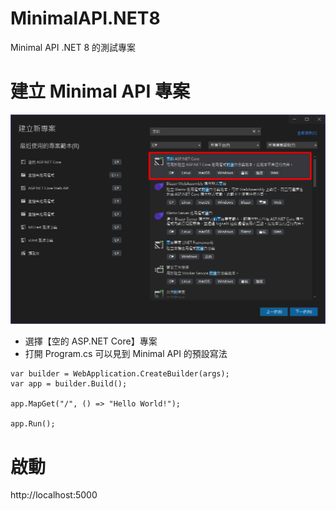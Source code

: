 # MinimalAPI.NET8
Minimal API .NET 8 的測試專案

# 建立 Minimal API 專案
![Create](./images/MinimalAPI_Create.png)
- 選擇【空的 ASP.NET Core】專案
- 打開 Program.cs 可以見到 Minimal API 的預設寫法
```
var builder = WebApplication.CreateBuilder(args);
var app = builder.Build();

app.MapGet("/", () => "Hello World!");

app.Run();
```
# 啟動
http://localhost:5000

